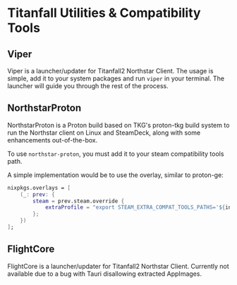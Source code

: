 # Titanfall Utilities & Compatibility Tools

## Viper

Viper is a launcher/updater for Titanfall2 Northstar Client. The usage is simple, add it to your system packages
and run `viper` in your terminal. The launcher will guide you through the rest of the process.

## NorthstarProton

NorthstarProton is a Proton build based on TKG's proton-tkg build system to run the Northstar client on
Linux and SteamDeck, along with some enhancements out-of-the-box.

To use `northstar-proton`, you must add it to your steam compatibility tools path.

A simple implementation would be to use the overlay, similar to proton-ge:

```nix
nixpkgs.overlays = [
    (_: prev: {
        steam = prev.steam.override {
            extraProfile = "export STEAM_EXTRA_COMPAT_TOOLS_PATHS='${inputs.nix-gaming.packages.${pkgs.system}.northstar-proton}'";
        };
    })
];
```

## FlightCore

FlightCore is a launcher/updater for Titanfall2 Northstar Client. Currently not available due to a bug with Tauri disallowing extracted AppImages.
